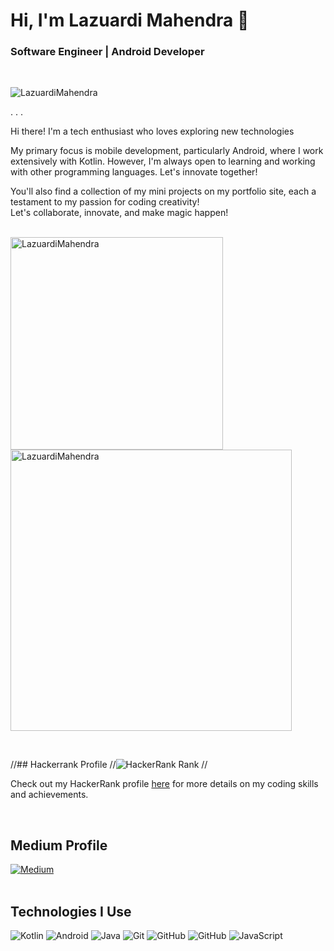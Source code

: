 <h1>Hi, I'm Lazuardi Mahendra 👋</h1>
<h3>Software Engineer | Android Developer</h3>
 
<br>

<p align="left"> <img src="https://komarev.com/ghpvc/?username=LazuardiMahendra&label=Profile%20views&color=0e75b6&style=flat-square" alt="LazuardiMahendra" /> </p>

. . .
<p>Hi there! I'm a tech enthusiast who loves exploring new technologies</p>
My primary focus is mobile development, particularly Android, where I work extensively with Kotlin. However, I'm always open to learning and working with other programming languages. Let's innovate together! 

You'll also find a collection of my mini projects on my portfolio site, each a testament to my passion for coding creativity!
<br>
Let's collaborate, innovate, and make magic happen!
<br><br>
<p><img align="left" width="340" src="https://github-readme-stats.vercel.app/api/top-langs?username=LazuardiMahendra&show_icons=true&theme=tokyonight&locale=en&layout=compact&langs_count8&count_private=true&hide=html,css,blade,less" alt="LazuardiMahendra" /></p>
<p>&nbsp;<img align="center" width="450" src="https://github-readme-stats.vercel.app/api?username=LazuardiMahendra&show_icons=true&theme=tokyonight&locale=en" alt="LazuardiMahendra" /></p>

<br>

//## Hackerrank Profile
//![HackerRank Rank](https://img.shields.io/badge/HackerRank-Rank-blue?style=for-the-badge&logo=hackerrank)
//<p>Check out my HackerRank profile <a href="https://www.hackerrank.com/LazuardiMahendra">here</a> for more details on my coding skills and achievements.</p>

<br>

## Medium Profile

[![Medium](https://img.shields.io/badge/Medium-Follow-02b875?style=for-the-badge&logo=medium)](https://medium.com/@LazuardiMahendra)
 <br><br>


## Technologies I Use
![Kotlin](https://img.shields.io/badge/Kotlin-%230095D5.svg?style=for-the-badge&logo=kotlin&logoColor=white)
![Android](https://img.shields.io/badge/Android-%233DDC84.svg?style=for-the-badge&logo=android&logoColor=white)
![Java](https://img.shields.io/badge/Java-%23ED8B00.svg?style=for-the-badge&logo=java&logoColor=white)
![Git](https://img.shields.io/badge/Git-%23F05033.svg?style=for-the-badge&logo=git&logoColor=white)
![GitHub](https://img.shields.io/badge/GitHub-%23121011.svg?style=for-the-badge&logo=github&logoColor=white)
![GitHub](https://img.shields.io/badge/GitHub-%23121011.svg?style=for-the-badge&logo=github&logoColor=white)
![JavaScript](https://img.shields.io/badge/JavaScript-%23323330.svg?style=for-the-badge&logo=javascript&logoColor=F7DF1E)



